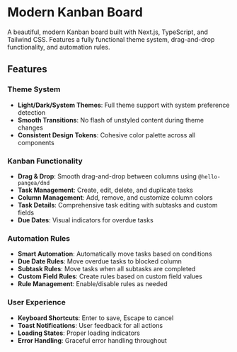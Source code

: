 #  Modern Kanban Board

A beautiful, modern Kanban board built with Next.js, TypeScript, and Tailwind CSS. Features a fully functional theme system, drag-and-drop functionality, and automation rules.

## Features

### Theme System
- **Light/Dark/System Themes**: Full theme support with system preference detection
- **Smooth Transitions**: No flash of unstyled content during theme changes
- **Consistent Design Tokens**: Cohesive color palette across all components

### Kanban Functionality
- **Drag & Drop**: Smooth drag-and-drop between columns using `@hello-pangea/dnd`
- **Task Management**: Create, edit, delete, and duplicate tasks
- **Column Management**: Add, remove, and customize column colors
- **Task Details**: Comprehensive task editing with subtasks and custom fields
- **Due Dates**: Visual indicators for overdue tasks

### Automation Rules
- **Smart Automation**: Automatically move tasks based on conditions
- **Due Date Rules**: Move overdue tasks to blocked column
- **Subtask Rules**: Move tasks when all subtasks are completed
- **Custom Field Rules**: Create rules based on custom field values
- **Rule Management**: Enable/disable rules as needed

### User Experience
- **Keyboard Shortcuts**: Enter to save, Escape to cancel
- **Toast Notifications**: User feedback for all actions
- **Loading States**: Proper loading indicators
- **Error Handling**: Graceful error handling throughout

